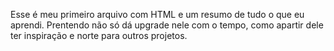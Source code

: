 Esse é meu primeiro arquivo com HTML e um resumo de tudo o que eu aprendi. Prentendo não só dá upgrade nele com o tempo, como apartir dele ter inspiração e norte para outros projetos.  
